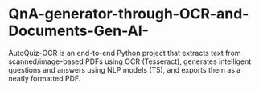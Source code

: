 # QnA-generator-through-OCR-and-Documents-Gen-AI-
AutoQuiz-OCR is an end-to-end Python project that extracts text from scanned/image-based PDFs using OCR (Tesseract), generates intelligent questions and answers using NLP models (T5), and exports them as a neatly formatted PDF. 
